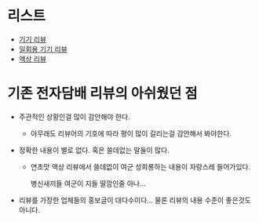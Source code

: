 # 리스트

- [기기 리뷰](./e-cigar/machine.md)
- [일회용 기기 리뷰](./e-cigar/oneuse.md)
- [액상 리뷰](./e-cigar/liquid.md)

# 기존 전자담배 리뷰의 아쉬웠던 점

- 주관적인 상황인걸 많이 감안해야 한다.

  - 아무래도 리뷰어의 기호에 따라 평이 많이 갈리는걸 감안해서 봐야한다.

- 정확한 내용이 별로 없다. 혹은 쓸데없는 말들이 많다.

  - 연초맛 액상 리뷰에서 쓸데없이 여군 성희롱하는 내용이 자랑스레 들어가있다.
    
    병신새끼들 여군이 지들 딸깜인줄 아나...
  
- 리뷰를 가장한 업체들의 홍보글이 대다수이다... 물론 리뷰의 내용 수준이 좋은것도 아니다.
